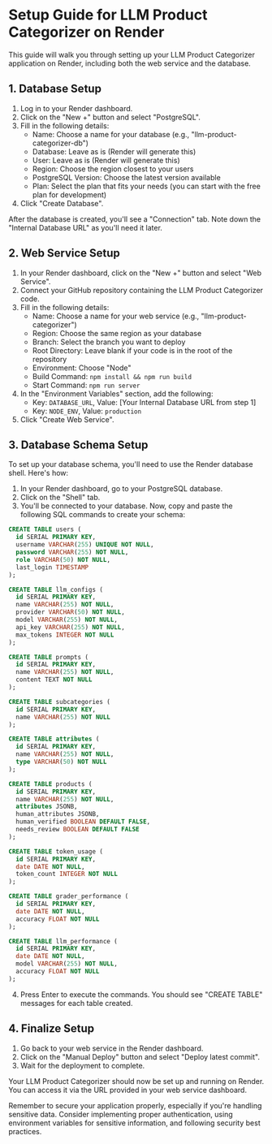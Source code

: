 # Setup Guide for LLM Product Categorizer on Render

This guide will walk you through setting up your LLM Product Categorizer application on Render, including both the web service and the database.

## 1. Database Setup

1. Log in to your Render dashboard.
2. Click on the "New +" button and select "PostgreSQL".
3. Fill in the following details:
   - Name: Choose a name for your database (e.g., "llm-product-categorizer-db")
   - Database: Leave as is (Render will generate this)
   - User: Leave as is (Render will generate this)
   - Region: Choose the region closest to your users
   - PostgreSQL Version: Choose the latest version available
   - Plan: Select the plan that fits your needs (you can start with the free plan for development)
4. Click "Create Database".

After the database is created, you'll see a "Connection" tab. Note down the "Internal Database URL" as you'll need it later.

## 2. Web Service Setup

1. In your Render dashboard, click on the "New +" button and select "Web Service".
2. Connect your GitHub repository containing the LLM Product Categorizer code.
3. Fill in the following details:
   - Name: Choose a name for your web service (e.g., "llm-product-categorizer")
   - Region: Choose the same region as your database
   - Branch: Select the branch you want to deploy
   - Root Directory: Leave blank if your code is in the root of the repository
   - Environment: Choose "Node"
   - Build Command: `npm install && npm run build`
   - Start Command: `npm run server`
4. In the "Environment Variables" section, add the following:
   - Key: `DATABASE_URL`, Value: [Your Internal Database URL from step 1]
   - Key: `NODE_ENV`, Value: `production`
5. Click "Create Web Service".

## 3. Database Schema Setup

To set up your database schema, you'll need to use the Render database shell. Here's how:

1. In your Render dashboard, go to your PostgreSQL database.
2. Click on the "Shell" tab.
3. You'll be connected to your database. Now, copy and paste the following SQL commands to create your schema:

```sql
CREATE TABLE users (
  id SERIAL PRIMARY KEY,
  username VARCHAR(255) UNIQUE NOT NULL,
  password VARCHAR(255) NOT NULL,
  role VARCHAR(50) NOT NULL,
  last_login TIMESTAMP
);

CREATE TABLE llm_configs (
  id SERIAL PRIMARY KEY,
  name VARCHAR(255) NOT NULL,
  provider VARCHAR(50) NOT NULL,
  model VARCHAR(255) NOT NULL,
  api_key VARCHAR(255) NOT NULL,
  max_tokens INTEGER NOT NULL
);

CREATE TABLE prompts (
  id SERIAL PRIMARY KEY,
  name VARCHAR(255) NOT NULL,
  content TEXT NOT NULL
);

CREATE TABLE subcategories (
  id SERIAL PRIMARY KEY,
  name VARCHAR(255) NOT NULL
);

CREATE TABLE attributes (
  id SERIAL PRIMARY KEY,
  name VARCHAR(255) NOT NULL,
  type VARCHAR(50) NOT NULL
);

CREATE TABLE products (
  id SERIAL PRIMARY KEY,
  name VARCHAR(255) NOT NULL,
  attributes JSONB,
  human_attributes JSONB,
  human_verified BOOLEAN DEFAULT FALSE,
  needs_review BOOLEAN DEFAULT FALSE
);

CREATE TABLE token_usage (
  id SERIAL PRIMARY KEY,
  date DATE NOT NULL,
  token_count INTEGER NOT NULL
);

CREATE TABLE grader_performance (
  id SERIAL PRIMARY KEY,
  date DATE NOT NULL,
  accuracy FLOAT NOT NULL
);

CREATE TABLE llm_performance (
  id SERIAL PRIMARY KEY,
  date DATE NOT NULL,
  model VARCHAR(255) NOT NULL,
  accuracy FLOAT NOT NULL
);
```

4. Press Enter to execute the commands. You should see "CREATE TABLE" messages for each table created.

## 4. Finalize Setup

1. Go back to your web service in the Render dashboard.
2. Click on the "Manual Deploy" button and select "Deploy latest commit".
3. Wait for the deployment to complete.

Your LLM Product Categorizer should now be set up and running on Render. You can access it via the URL provided in your web service dashboard.

Remember to secure your application properly, especially if you're handling sensitive data. Consider implementing proper authentication, using environment variables for sensitive information, and following security best practices.